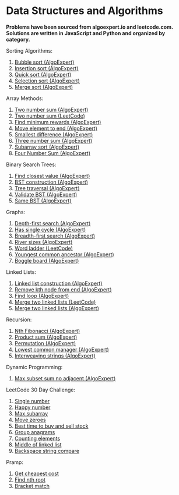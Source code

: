 # Data Structures and Algorithms

**Problems have been sourced from algoexpert.io and leetcode.com. Solutions are written in JavaScript and Python and organized by category.**

Sorting Algorithms:
1. [Bubble sort (AlgoExpert)](https://www.algoexpert.io/questions/Bubble%20Sort)
2. [Insertion sort (AlgoExpert)](https://www.algoexpert.io/questions/Insertion%20Sort)
3. [Quick sort (AlgoExpert)](https://www.algoexpert.io/questions/Quick%20Sort)
4. [Selection sort (AlgoExpert)](https://www.algoexpert.io/questions/Selection%20Sort)
5. [Merge sort (AlgoExpert)](https://www.algoexpert.io/questions/Merge%20Sort)

Array Methods:
1. [Two number sum (AlgoExpert)](https://www.algoexpert.io/questions/Two%20Number%20Sums)
2. [Two number sum (LeetCode)](https://leetcode.com/problems/two-sum)
3. [Find minimum rewards (AlgoExpert)](https://www.algoexpert.io/questions/Min%20Rewards)
4. [Move element to end (AlgoExpert)](https://www.algoexpert.io/questions/Move%20Element%20To%20End)
5. [Smallest difference (AlgoExpert)](https://www.algoexpert.io/questions/Smallest%20Difference)
6. [Three number sum (AlgoExpert)](https://www.algoexpert.io/questions/Three%20Number%20Sum)
7. [Subarray sort (AlgoExpert)](https://www.algoexpert.io/questions/Subarray%20Sort)
8. [Four Number Sum (AlgoExpert)](https://www.algoexpert.io/questions/Four%20Number%20Sum)

Binary Search Trees:
1. [Find closest value (AlgoExpert)](https://www.algoexpert.io/questions/Find%20Closest%20Value%20In%20BST)
2. [BST construction (AlgoExpert)](https://www.algoexpert.io/questions/BST%20Construction)
3. [Tree traversal (AlgoExpert)](https://www.algoexpert.io/questions/BST%20Traversal)
4. [Validate BST (AlgoExpert)](https://www.algoexpert.io/questions/Validate%20BST)
5. [Same BST (AlgoExpert)](https://www.algoexpert.io/questions/Same%20BSTs)

Graphs:
1. [Depth-first search (AlgoExpert)](https://www.algoexpert.io/questions/Depth-first%20Search)
2. [Has single cycle (AlgoExpert)](https://www.algoexpert.io/questions/Single%20Cycle%20Check)
2. [Breadth-first search (AlgoExpert)](https://www.algoexpert.io/questions/Breadth-first%20Search)
3. [River sizes (AlgoExpert)](https://www.algoexpert.io/questions/River%20Sizes)
4. [Word ladder (LeetCode)](https://leetcode.com/problems/word-ladder/)
5. [Youngest common ancestor (AlgoExpert)](https://www.algoexpert.io/questions/Youngest%20Common%20Ancestor)
6. [Boggle board (AlgoExpert)](https://www.algoexpert.io/questions/Boggle%20Board)

Linked Lists:
1. [Linked list construction (AlgoExpert)](https://www.algoexpert.io/questions/Linked%20List%20Construction)
2. [Remove kth node from end (AlgoExpert)](https://www.algoexpert.io/questions/Remove%20Kth%20Node%20From%20End)
3. [Find loop (AlgoExpert)](https://www.algoexpert.io/questions/Find%20Loop)
4. [Merge two linked lists (LeetCode)](https://leetcode.com/problems/merge-two-sorted-lists/)
5. [Merge two linked lists (AlgoExpert)](https://www.algoexpert.io/questions/Merge%20Linked%20Lists)

Recursion:
1. [Nth Fibonacci (AlgoExpert)](https://www.algoexpert.io/questions/Nth%20Fibonacci)
2. [Product sum (AlgoExpert)](https://www.algoexpert.io/questions/Product%20Sum)
3. [Permutation (AlgoExpert)](https://www.algoexpert.io/questions/Permutations)
4. [Lowest common manager (AlgoExpert)](https://www.algoexpert.io/questions/Lowest%20Common%20Manager)
5. [Interweaving strings (AlgoExpert)](https://www.algoexpert.io/questions/Interweaving%20Strings)

Dynamic Programming:
1. [Max subset sum no adjacent (AlgoExpert)](https://www.algoexpert.io/questions/Max%20Subset%20Sum%20No%20Adjacent)

LeetCode 30 Day Challenge:
1. [Single number](https://leetcode.com/problems/single-number/)
2. [Happy number](https://leetcode.com/problems/happy-number/)
3. [Max subarray](https://leetcode.com/problems/maximum-subarray/)
4. [Move zeroes](https://leetcode.com/problems/move-zeroes/)
5. [Best time to buy and sell stock](https://leetcode.com/problems/best-time-to-buy-and-sell-stock-ii/)
6. [Group anagrams](https://leetcode.com/problems/group-anagrams)
7. [Counting elements](https://leetcode.com/explore/challenge/card/30-day-leetcoding-challenge/528/week-1/3289/)
8. [Middle of linked list](https://leetcode.com/problems/middle-of-the-linked-list)
9. [Backspace string compare](https://leetcode.com/problems/backspace-string-compare)

Pramp:
1. [Get cheapest cost](https://www.pramp.com/challenge/15oxrQx6LjtQj9JK9XqA)
2. [Find nth root](https://www.pramp.com/challenge/jKoA5GAVy9Sr9jGBjzN4)
3. [Bracket match](https://www.pramp.com/challenge/xJZA01AxdlfpM2vZ2Wwa)